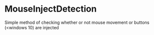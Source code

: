 # MouseInjectDetection
Simple method of checking whether or not mouse movement or buttons (&lt;windows 10) are injected
